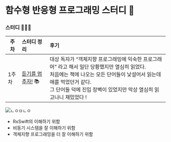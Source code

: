 # 함수형 반응형 프로그래밍 스터디 👻
### 스터디 👨🏼‍💻
| 주차 | 스터디 정리 | 후기 |
|---|:---|:---|
| 1주차 |[듣기를 멈추자!](https://trapezoidal-voyage-66c.notion.site/FRP-ch-1-29c4be9cee594c10844a4a0068a953b7) 📚 | 대상 독자가 “객체지향 프로그래밍에 익숙한 프로그래머” 라고 해서 일단 당황했지만 열심히 읽었다.<br> 처음에는 책에 나오는 모든 단어들이 낯설어서 읽는데 애를 먹었던거 같다.<br> 그 단어들 덕에 진입 장벽이 있었지만 막상 열심히 읽고나니 재밌었다 ! |

  

![ㄴㅇㅁㄴㅇ](https://github.com/yuhaeun-la/iOS-Study/assets/65907001/db51e9dd-a6b0-4f3c-9128-70d2f462744a) 
<br>
- RxSwift의 이해하기 위함 
- 비동기 시스템을 잘 이해하기 위함   
- 객체지향 프로그래밍을 더 잘 이해하기 위함 


